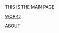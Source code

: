 THIS IS THE MAIN PAGE

[WORKS](https://aaronrmoreno.github.io/WORKS)

[ABOUT](https://aaronrmoreno.github.io/ABOUT)
